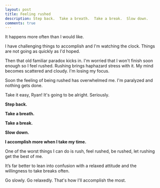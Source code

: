 ```yaml
---
layout: post
title: Feeling rushed
description: Step back.  Take a breath.  Take a break.  Slow down.
comments: true
---
```

It happens more often than I would like.

I have challenging things to accomplish and I'm watching the clock. Things are not going as quickly as I'd hoped.

Then that old familiar paradox kicks in. I'm worried that I won't finish soon enough so I feel rushed.  Rushing brings haphazard stress with it. My mind becomes scattered and cloudy.  I'm losing my focus.

Soon the feeling of being rushed has overwhelmed me. I'm paralyzed and nothing gets done.

Take it easy, Ryan! It's going to be alright.  Seriously.

**Step back.**

**Take a breath.**

**Take a break.**

**Slow down.**

**I accomplish more when I take my time.**

One of the worst things I can do is rush, feel rushed, be rushed, let rushing get the best of me.

It’s far better to lean into confusion with a relaxed attitude and the willingness to take breaks often.

Go slowly.  Go relaxedly.  That's how I'll accomplish the most.
